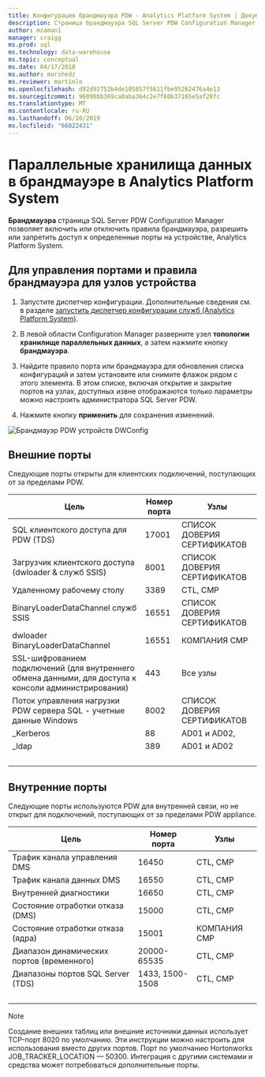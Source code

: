 ```yaml
---
title: Конфигурация брандмауэра PDW - Analytics Platform System | Документация Майкрософт
description: Страница брандмауэра SQL Server PDW Configuration Manager позволяет включить или отключить правила брандмауэра, разрешить или запретить доступ к определенные порты на устройстве, Analytics Platform System.
author: mzaman1
manager: craigg
ms.prod: sql
ms.technology: data-warehouse
ms.topic: conceptual
ms.date: 04/17/2018
ms.author: murshedz
ms.reviewer: martinle
ms.openlocfilehash: d92d92752b4de105857f5611fbe95262476a4e13
ms.sourcegitcommit: 96090bb369ca8aba364c2e7f60b37165e5af28fc
ms.translationtype: MT
ms.contentlocale: ru-RU
ms.lasthandoff: 06/10/2019
ms.locfileid: "66822431"
---
```

# <a name="parallel-data-warehouse-firewall-configuration-in-analytics-platform-system"></a>Параллельные хранилища данных в брандмауэре в Analytics Platform System

**Брандмауэра** страница SQL Server PDW Configuration Manager позволяет включить или отключить правила брандмауэра, разрешить или запретить доступ к определенные порты на устройстве, Analytics Platform System.  
  
## <a name="to-manage-ports-and-firewall-rules-for-appliance-nodes"></a>Для управления портами и правила брандмауэра для узлов устройства  
  
1.  Запустите диспетчер конфигурации. Дополнительные сведения см. в разделе [запустить диспетчер конфигурации служб &#40;Analytics Platform System&#41;](launch-the-configuration-manager.md).  
  
2.  В левой области Configuration Manager разверните узел **топологии хранилище параллельных данных**, а затем нажмите кнопку **брандмауэра**.  
  
3.  Найдите правило порта или брандмауэра для обновления списка конфигураций и затем установите или снимите флажок рядом с этого элемента. В этом списке, включая открытие и закрытие портов на узлах, доступных извне отображаются только параметры можно настроить администратора SQL Server PDW.  
  
4.  Нажмите кнопку **применить** для сохранения изменений.  
  
![Брандмауэр PDW устройств DWConfig](./media/pdw-firewall-configuration/SQL_Server_PDW_DWConfig_ApplPDWFirewall.png "SQL_Server_PDW_DWConfig_ApplPDWFirewall")  
  
## <a name="external-ports"></a>Внешние порты  
Следующие порты открыты для клиентских подключений, поступающих от за пределами PDW.  
  
|Цель|Номер порта|Узлы|  
|-----------|-----------|---------|  
|SQL клиентского доступа для PDW (TDS)|17001|СПИСОК ДОВЕРИЯ СЕРТИФИКАТОВ|  
|Загрузчик клиентского доступа (dwloader & служб SSIS)|8001|СПИСОК ДОВЕРИЯ СЕРТИФИКАТОВ|  
|Удаленному рабочему столу|3389|CTL, CMP|  
|BinaryLoaderDataChannel служб SSIS|16551|СПИСОК ДОВЕРИЯ СЕРТИФИКАТОВ|  
|dwloader BinaryLoaderDataChannel|16551|КОМПАНИЯ CMP|  
|SSL-шифрованием подключений (для внутреннего обмена данными, для доступа к консоли администрирования)|443|Все узлы|  
|Поток управления нагрузки PDW сервера SQL - учетные данные Windows|8002|СПИСОК ДОВЕРИЯ СЕРТИФИКАТОВ|  
|_Kerberos|88|AD01 и AD02,|  
|_ldap|389|AD01 и AD02|  
| &nbsp; | &nbsp; | &nbsp; |
  
## <a name="internal-ports"></a>Внутренние порты  
Следующие порты используются PDW для внутренней связи, но не открыт для подключений, поступающих от за пределами PDW appliance.  
  
|Цель|Номер порта|Узлы|  
|-----------|-----------|---------|  
|Трафик канала управления DMS|16450|CTL, CMP|  
|Трафик канала данных DMS|16550|CTL, CMP|  
|Внутренней диагностики|16650|CTL, CMP|  
|Состояние отработки отказа (DMS)|15000|CTL, CMP|  
|Состояние отработки отказа (ядра)|15001|КОМПАНИЯ CMP|  
|Диапазон динамических портов (временного)|20000-65535|CTL, CMP|  
|Диапазоны портов SQL Server (TDS)|1433, 1500-1508|CTL, CMP|  
| &nbsp; | &nbsp; | &nbsp; |
  
> [!NOTE]  
> Создание внешних таблиц или внешние источники данных использует TCP-порт 8020 по умолчанию. Эти инструкции можно настроить для использования вместо других портов. Порт по умолчанию Hortonworks JOB_TRACKER_LOCATION — 50300. Интеграция с другими системами и средства может потребоваться дополнительные порты.  
  
<!-- MISSING LINKS ## See Also  
[HDInsight Firewall Configuration &#40;Analytics Platform System&#41;](hdinsight-firewall-configuration.md)
-->
  
